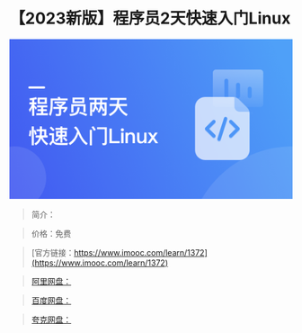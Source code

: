 # 【2023新版】程序员2天快速入门Linux

![img](../../assets/640ff2be097b802300000000.png)

> 简介：

> 价格：免费

> [官方链接：https://www.imooc.com/learn/1372](https://www.imooc.com/learn/1372)

> [阿里网盘：]()

> [百度网盘：]()

> [夸克网盘：]()
